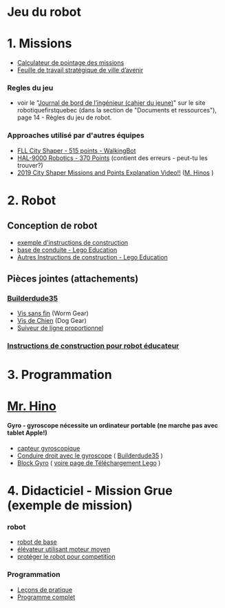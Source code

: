 # Jeu du robot

# 1. Missions

* [Calculateur de pointage des missions](http://komurobo.com/projets/fll/ville-avenir/)
* [Feuille de travail stratégique de ville d’avenir](CityShaperStrategySheet.pdf)

### Regles du jeu
* voir le "[Journal de bord de l’ingénieur (cahier du jeune)](https://robotiquefirstquebec.org/fll/defi-documentation/)" sur le site robotiquefirstquebec (dans la section de "Documents et ressources"), page 14 - Règles du jeu de robot.

### Approaches utilisé par d'autres équipes

* [FLL City Shaper - 515 points - WalkingBot](https://www.youtube.com/watch?v=LAsDQfTq8HU)
* [HAL-9000 Robotics - 370 Points](https://www.youtube.com/watch?v=zhxjdhFBTmo) (contient des erreurs - peut-tu les trouver?)
* [2019 City Shaper Missions and Points Explanation Video!!](https://www.youtube.com/watch?v=JL-0YojPWmM) ([M. Hinos](https://www.youtube.com/channel/UCvuw_UluXNRPKhqK5GU8SrQ) )


# 2. Robot
## Conception de robot
* [exemple d'instructions de construction](http://flltutorials.com/RobotGame.html)
* [base de conduite - Lego Education](https://le-www-live-s.legocdn.com/sc/media/lessons/mindstorms-ev3/building-instructions/ev3-rem-driving-base-79bebfc16bd491186ea9c9069842155e.pdf)
* [Autres Instructions de construction - Lego Education](https://education.lego.com/en-us/support/mindstorms-ev3/building-instructions)

## Pièces jointes (attachements)
### [Builderdude35](https://www.youtube.com/channel/UCuXq-jiU0ANeBcF_Tvq1D7g)
* [Vis sans fin](https://www.youtube.com/watch?v=TQ9hQ_ZXwmM) (Worm Gear)
* [Vis de Chien](https://www.youtube.com/watch?v=NZbt3tnySyI) (Dog Gear)
* [Suiveur de ligne proportionnel](https://www.youtube.com/watch?v=uPFfevfpMxs)

### [Instructions de construction pour robot éducateur](https://education.lego.com/en-us/support/mindstorms-ev3/building-instructions)

# 3. Programmation

# [Mr. Hino](https://www.youtube.com/channel/UCvuw_UluXNRPKhqK5GU8SrQ/featured)

#### Gyro - gyroscope nécessite un ordinateur portable (ne marche pas avec tablet Apple!)
* [capteur gyroscopique](https://le-www-live-s.legocdn.com/sc/media/lessons/mindstorms-ev3/building-instructions/ev3-gyro-sensor-driving-base-a521f8ebe355c281c006418395309e15.pdf)
* [Conduire droit avec le gyroscope](https://www.youtube.com/watch?v=qPE4YNsTad4) ( [Builderdude35](https://www.youtube.com/channel/UCuXq-jiU0ANeBcF_Tvq1D7g) )
* [Block Gyro](https://www.lego.com/cdn/cs/set/assets/blt8da4f23ee86f8986/Gyro.ev3b) ( [voire page de Téléchargement Lego](https://www.lego.com/en-us/themes/mindstorms/downloads) )


# 4. Didacticiel - Mission Grue (exemple de mission)
### robot
* [robot de  base](https://le-www-live-s.legocdn.com/sc/media/lessons/mindstorms-ev3/building-instructions/ev3-rem-driving-base-79bebfc16bd491186ea9c9069842155e.pdf)
* [élévateur utilisant moteur moyen](https://le-www-live-s.legocdn.com/sc/media/lessons/mindstorms-ev3/building-instructions/ev3-medium-motor-driving-base-e66e2fc0d917485ef1aa023e8358e7a7.pdf)
* [protéger le robot pour competition](http://firstinspiresst01.blob.core.windows.net/fll/2020/crane-mission-ev3-soluton.pdf)

### Programmation

* [Leçons de pratique](https://robotiquefirstquebec.org/wp-content/uploads/VilleAvenirLecons.pdf)
* [Programme complet](http://firstinspiresst01.blob.core.windows.net/fll/2020/fll2019-ev3-sol.ev3)


